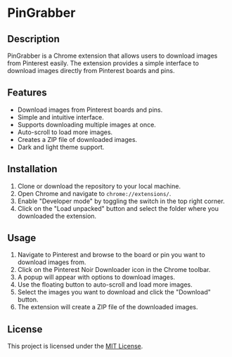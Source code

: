 # PinGrabber

## Description
PinGrabber is a Chrome extension that allows users to download images from Pinterest easily. The extension provides a simple interface to download images directly from Pinterest boards and pins.

## Features
- Download images from Pinterest boards and pins.
- Simple and intuitive interface.
- Supports downloading multiple images at once.
- Auto-scroll to load more images.
- Creates a ZIP file of downloaded images.
- Dark and light theme support.

## Installation
1. Clone or download the repository to your local machine.
2. Open Chrome and navigate to `chrome://extensions/`.
3. Enable "Developer mode" by toggling the switch in the top right corner.
4. Click on the "Load unpacked" button and select the folder where you downloaded the extension.

## Usage
1. Navigate to Pinterest and browse to the board or pin you want to download images from.
2. Click on the Pinterest Noir Downloader icon in the Chrome toolbar.
3. A popup will appear with options to download images.
4. Use the floating button to auto-scroll and load more images.
5. Select the images you want to download and click the "Download" button.
6. The extension will create a ZIP file of the downloaded images.

## License
This project is licensed under the [MIT License](./LICENSE).
